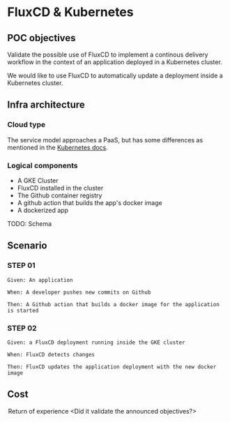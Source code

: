 # FluxCD & Kubernetes

## POC objectives

Validate the possible use of FluxCD to implement a continous delivery workflow in the context of an application deployed in a Kubernetes cluster.

We would like to use FluxCD to automatically update a deployment inside a Kubernetes cluster.

## Infra architecture

### Cloud type

The service model approaches a PaaS, but has some differences as mentioned in the [Kubernetes docs](https://kubernetes.io/docs/concepts/overview/).

### Logical components

- A GKE Cluster
- FluxCD installed in the cluster
- The Github container registry
- A github action that builds the app's docker image
- A dockerized app

TODO: Schema

## Scenario

### STEP 01

```
Given: An application

When: A developer pushes new commits on Github

Then: A Github action that builds a docker image for the application is started
```

### STEP 02

```
Given: a FluxCD deployment running inside the GKE cluster

When: FluxCD detects changes

Then: FluxCD updates the application deployment with the new docker image
```

## Cost

<analysis of load-related costs.>

<option to reduce or adapt costs (practices, subscription)>

## Return of experience

<take a position on the poc that has been produced.>

<Did it validate the announced objectives?>
